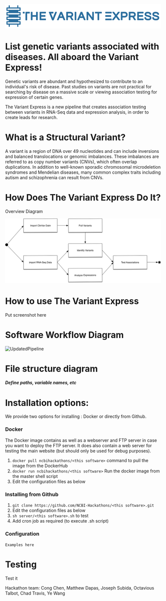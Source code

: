 ![Logo](images/Logo.png)

# List genetic variants associated with diseases.  All aboard the Variant Express!

Genetic variants are abundant and hypothesized to contribute to an individual's risk of disease. Past studies on variants are not practical for searching by disease on a massive scale or viewing association testing for expression of certain genes.  

The Variant Express is a new pipeline that creates association testing between variants in RNA-Seq data and expression analysis, in order to create leads for research. 

# What is a Structural Variant?

A variant is a region of DNA over 49 nucleotides and can include inversions and balanced translocations or genomic imbalances.  These imbalances are referred to as copy number variants (CNVs), which often overlap duplications.  In addition to well-known sporadic chromosomal microdeletion syndromes and Mendelian diseases, many common complex traits including autism and schizophrenia can result from CNVs.

# How Does The Variant Express Do It?

Overview Diagram

![Pipeline](images/pipeline.png)

# How to use The Variant Express <this software>

Put screenshot here

# Software Workflow Diagram

![UpdatedPipeline](https://docs.google.com/drawings/d/e/2PACX-1vRj84kE1cPLvzOBnkFm1tWz4ZjQWhGTybDpKjc9rBf2huzqlTTA3ViRTK6sJX6qW4ra-3TqnIGJPmKk/pub?w=960&h=720)

# File structure diagram 
#### _Define paths, variable names, etc_

# Installation options:

We provide two options for installing <this software>: Docker or directly from Github.

### Docker

The Docker image contains <this software> as well as a webserver and FTP server in case you want to deploy the FTP server. It does also contain a web server for testing the <this software> main website (but should only be used for debug purposes).

1. `docker pull ncbihackathons/<this software>` command to pull the image from the DockerHub
2. `docker run ncbihackathons/<this software>` Run the docker image from the master shell script
3. Edit the configuration files as below

### Installing <this software> from Github

1. `git clone https://github.com/NCBI-Hackathons/<this software>.git`
2. Edit the configuration files as below
3. `sh server/<this software>.sh` to test
4. Add cron job as required (to execute <this software>.sh script)

### Configuration

```Examples here```

# Testing

Test it

Hackathon team: Cong Chen, Matthew Dapas, Joseph Subida, Octavious Talbot, Chad Travis, Ye Wang


